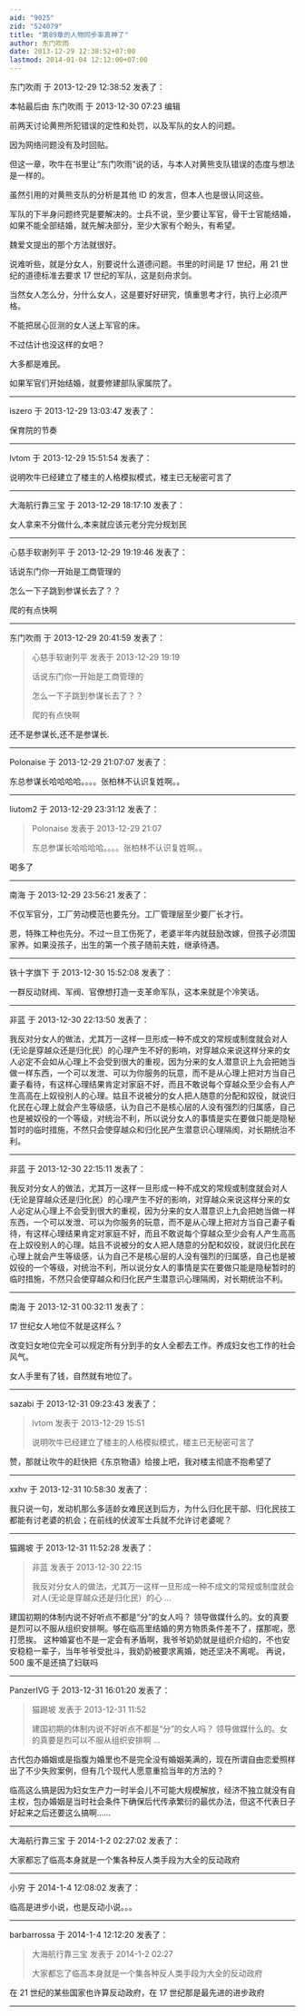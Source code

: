 ```yaml
---
aid: "9025"
zid: "524079"
title: "第89章的人物同步率真神了"
author: 东门吹雨
date: 2013-12-29 12:38:52+07:00
lastmod: 2014-01-04 12:12:00+07:00
---
```


东门吹雨 于 2013-12-29 12:38:52 发表了：

本帖最后由 东门吹雨 于 2013-12-30 07:23 编辑

前两天讨论黄熊所犯错误的定性和处罚，以及军队的女人的问题。

因为网络问题没有及时回贴。

但这一章，吹牛在书里让“东门吹雨”说的话，与本人对黄熊支队错误的态度与想法是一样的。

虽然引用的对黄熊支队的分析是其他 ID 的发言，但本人也是很认同这些。

军队的下半身问题终究是要解决的。士兵不说，至少要让军官，骨干士官能结婚，如果不能全部结婚，就先解决部分，至少大家有个盼头，有希望。

魏爱文提出的那个方法就很好。

说难听些，就是分女人，别要说什么道德问题。书里的时间是 17 世纪，用 21 世纪的道德标准去要求 17 世纪的军队，这是刻舟求剑。

当然女人怎么分，分什么女人，这是要好好研究，慎重思考才行，执行上必须严格。

不能把居心叵测的女人送上军官的床。

不过估计也没这样的女吧？

大多都是难民。

如果军官们开始结婚，就要修建部队家属院了。

---

iszero 于 2013-12-29 13:03:47 发表了：

保育院的节奏

---

lvtom 于 2013-12-29 15:51:54 发表了：

说明吹牛已经建立了楼主的人格模拟模式，楼主已无秘密可言了

---

大海航行靠三宝 于 2013-12-29 18:17:10 发表了：

女人拿来不分做什么,本来就应该元老分完分规划民

---

心慈手软谢列平 于 2013-12-29 19:19:46 发表了：

话说东门你一开始是工商管理的

怎么一下子跳到参谋长去了？？

爬的有点快啊

---

东门吹雨 于 2013-12-29 20:41:59 发表了：

> 心慈手软谢列平 发表于 2013-12-29 19:19
>
> 话说东门你一开始是工商管理的
>
> 怎么一下子跳到参谋长去了？？
>
> 爬的有点快啊

还不是参谋长,还不是参谋长.

---

Polonaise 于 2013-12-29 21:07:07 发表了：

东总参谋长哈哈哈哈。。。。张柏林不认识复姓啊。。

---

liutom2 于 2013-12-29 23:31:12 发表了：

> Polonaise 发表于 2013-12-29 21:07
>
> 东总参谋长哈哈哈哈。。。。张柏林不认识复姓啊。。

喝多了

---

南海 于 2013-12-29 23:56:21 发表了：

不仅军官分，工厂劳动模范也要先分。工厂管理层至少要厂长才行。

恩，特殊工种也先分。不过一旦工伤死了，老婆半年内就鼓励改嫁，但孩子必须国家养。如果没孩子，出生的第一个孩子随前夫姓，继承待遇。

---

铁十字旗下 于 2013-12-30 15:52:08 发表了：

一群反动财阀、军阀、官僚想打造一支革命军队，这本来就是个冷笑话。

---

非蓝 于 2013-12-30 22:13:50 发表了：

我反对分女人的做法，尤其万一这样一旦形成一种不成文的常规或制度就会对人(无论是穿越众还是归化民）的心理产生不好的影响，对穿越众来说这样分来的女人必定不会如从心理上不会受到很大的重视，因为分来的女人潜意识上九会把她当做一样东西，一个可以发泄、可以为你服务的玩意，而不是从心理上把对方当自己妻子看待，有这样心理结果肯定对家庭不好，而且不敢说每个穿越众至少会有人产生高高在上奴役别人的心理。姑且不说被分的女人把人随意的分配和奴役，就说归化民在心理上就会产生等级感，认为自己不是核心层的人没有强烈的归属感，自己也是被奴役的一个等级，对统治不利，所以说分女人的事情是实在要做只能是隐秘暂时的临时措施，不然只会使穿越众和归化民产生潜意识心理隔阂，对长期统治不利。

---

非蓝 于 2013-12-30 22:15:11 发表了：

我反对分女人的做法，尤其万一这样一旦形成一种不成文的常规或制度就会对人(无论是穿越众还是归化民）的心理产生不好的影响，对穿越众来说这样分来的女人必定从心理上不会受到很大的重视，因为分来的女人潜意识上九会把她当做一样东西，一个可以发泄、可以为你服务的玩意，而不是从心理上把对方当自己妻子看待，有这样心理结果肯定对家庭不好，而且不敢说每个穿越众至少会有人产生高高在上奴役别人的心理。姑且不说被分的女人把人随意的分配和奴役，就说归化民在心理上就会产生等级感，认为自己不是核心层的人没有强烈的归属感，自己也是被奴役的一个等级，对统治不利，所以说分女人的事情是实在要做只能是隐秘暂时的临时措施，不然只会使穿越众和归化民产生潜意识心理隔阂，对长期统治不利。

---

南海 于 2013-12-31 00:32:11 发表了：

17 世纪女人地位不就是这样么？

改变妇女地位完全可以规定所有分到手的女人全都去工作。养成妇女也工作的社会风气。

女人手里有了钱，自然就有地位了。

---

sazabi 于 2013-12-31 09:23:43 发表了：

> lvtom 发表于 2013-12-29 15:51
>
> 说明吹牛已经建立了楼主的人格模拟模式，楼主已无秘密可言了

赞，那就让吹牛的赶快把《东京物语》给接上吧，我对楼主彻底不抱希望了

---

xxhv 于 2013-12-31 10:58:30 发表了：

我只说一句，发动机那么多适龄女难民送到后方，为什么归化民干部、归化民技工都能有讨老婆的机会；在前线的伏波军士兵就不允许讨老婆呢？

---

猫踢坡 于 2013-12-31 11:52:28 发表了：

> 非蓝 发表于 2013-12-30 22:15
>
> 我反对分女人的做法，尤其万一这样一旦形成一种不成文的常规或制度就会对人(无论是穿越众还是归化民）的心 ...

建国初期的体制内说不好听点不都是“分”的女人吗？ 领导做媒什么的。女的真要是烈可以不服从组织安排啊。够在临高里结婚的男方物质条件差不了，摆那呢，愿打愿挨。 这种婚宴也不是一定会有矛盾啊，我爷爷奶奶就是组织介绍的，不也安安稳稳一辈子，当年爷爷受批斗，我奶奶被要求离婚，她还坚决不离呢。 再说，500 废不是还搞了妇联吗

---

PanzerIVG 于 2013-12-31 16:01:20 发表了：

> 猫踢坡 发表于 2013-12-31 11:52
>
> 建国初期的体制内说不好听点不都是“分”的女人吗？ 领导做媒什么的。女的真要是烈可以不服从组织安排啊 ...

古代包办婚姻或是指腹为婚里也不是完全没有婚姻美满的，现在所谓自由恋爱照样出了不少失败案例，但有几个现代人愿意重拾当年的方法的？

临高这么搞是因为妇女生产力一时半会儿不可能大规模解放，经济不独立就没有自主权，包办婚姻是当时社会条件下确保后代传承繁衍的最优办法，但这不代表日子好起来之后还要这么搞啊……

---

大海航行靠三宝 于 2014-1-2 02:27:02 发表了：

大家都忘了临高本身就是一个集各种反人类手段为大全的反动政府

---

小穷 于 2014-1-4 12:08:02 发表了：

临高是进步小说，也是反动小说。。。

---

barbarrossa 于 2014-1-4 12:12:20 发表了：

> 大海航行靠三宝 发表于 2014-1-2 02:27
>
> 大家都忘了临高本身就是一个集各种反人类手段为大全的反动政府

在 21 世纪的某些国家也许算反动政府，在 17 世纪那是最先进的进步政府

---
